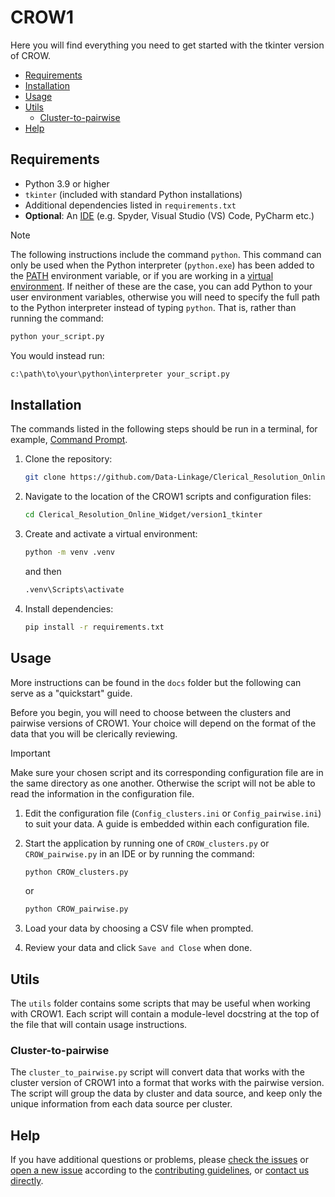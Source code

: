 # CROW1

Here you will find everything you need to get started with the tkinter version
of CROW.

- [Requirements](#requirements)
- [Installation](#installation)
- [Usage](#usage)
- [Utils](#utils)
  - [Cluster-to-pairwise](#cluster-to-pairwise)
- [Help](#help)

## Requirements

- Python 3.9 or higher
- `tkinter` (included with standard Python installations)
- Additional dependencies listed in `requirements.txt`
- **Optional**: An [IDE][ide] (e.g. Spyder, Visual Studio (VS) Code, PyCharm
  etc.)

> [!NOTE]
>
> The following instructions include the command `python`. This command can only
> be used when the Python interpreter (`python.exe`) has been added to the
> [PATH][wikipedia-path] environment variable, or if you are working in a
> [virtual environment][python-docs-venv]. If neither of these are the case, you
> can add Python to your user environment variables, otherwise you will need to
> specify the full path to the Python interpreter instead of typing `python`.
> That is, rather than running the command:
>
> ```sh
> python your_script.py
> ```
>
> You would instead run:
>
> ```sh
> c:\path\to\your\python\interpreter your_script.py
> ```

## Installation

The commands listed in the following steps should be run in a terminal, for
example, [Command Prompt][wikipedia-cmd].

1. Clone the repository:

   ```sh
   git clone https://github.com/Data-Linkage/Clerical_Resolution_Online_Widget.git
   ```

2. Navigate to the location of the CROW1 scripts and configuration files:

   ```sh
   cd Clerical_Resolution_Online_Widget/version1_tkinter
   ```

3. Create and activate a virtual environment:

   ```sh
   python -m venv .venv
   ```

   and then

   ```sh
   .venv\Scripts\activate
   ```

4. Install dependencies:

   ```sh
   pip install -r requirements.txt
   ```

## Usage

More instructions can be found in the `docs` folder but the following can serve
as a "quickstart" guide.

Before you begin, you will need to choose between the clusters and pairwise
versions of CROW1. Your choice will depend on the format of the data that you
will be clerically reviewing.

> [!IMPORTANT]
>
> Make sure your chosen script and its corresponding configuration file are in
> the same directory as one another. Otherwise the script will not be able to
> read the information in the configuration file.

1. Edit the configuration file (`Config_clusters.ini` or `Config_pairwise.ini`)
   to suit your data.
   A guide is embedded within each configuration file.
2. Start the application by running one of `CROW_clusters.py` or
   `CROW_pairwise.py` in an IDE or by running the command:

   ```sh
   python CROW_clusters.py
   ```

   or

   ```sh
   python CROW_pairwise.py
   ```

3. Load your data by choosing a CSV file when prompted.
4. Review your data and click `Save and Close` when done.

## Utils

The `utils` folder contains some scripts that may be useful when working with
CROW1. Each script will contain a module-level docstring at the top of the file
that will contain usage instructions.

### Cluster-to-pairwise

The `cluster_to_pairwise.py` script will convert data that works with the
cluster version of CROW1 into a format that works with the pairwise version. The
script will group the data by cluster and data source, and keep only the
unique information from each data source per cluster.

## Help

If you have additional questions or problems, please [check the
issues][crow-issues] or [open a new issue][crow-new-issue] according to the
[contributing guidelines][crow-contributing], or [contact us directly][email].

[crow-contributing]: ../CONTRIBUTING.md
[crow-issues]: https://github.com/Data-Linkage/Clerical_Resolution_Online_Widget/issues
[crow-new-issue]: https://github.com/Data-Linkage/Clerical_Resolution_Online_Widget/issues/new
[email]: mailto:linkage.hub@ons.gov.uk
[ide]: https://en.wikipedia.org/wiki/Integrated_development_environment
[python-docs-venv]: https://docs.python.org/3/library/venv.html
[wikipedia-cmd]: https://en.wikipedia.org/wiki/Cmd.exe
[wikipedia-path]: https://en.wikipedia.org/wiki/PATH_(variable)
